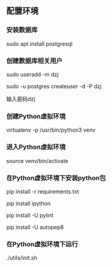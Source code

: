 ## 配置环境
### 安装数据库
sudo apt install postgresql

### 创建数据库相关用户
sudo useradd -m dzj

sudo -u postgres createuser -d -P dzj

输入密码dzj

### 创建Python虚拟环境
virtualenv -p /usr/bin/python3 venv

### 进入Python虚拟环境
source venv/bin/activate

### 在Python虚拟环境下安装python包
pip install -r requirements.txt

pip install ipython

pip install -U pylint

pip install -U autopep8

### 在Python虚拟环境下运行
./utils/init.sh
